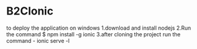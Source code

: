 # B2CIonic
to deploy the application on windows
1.download and install nodejs
2.Run the command $ npm install -g ionic
3.after cloning the project run the command  -  ionic serve -l 

